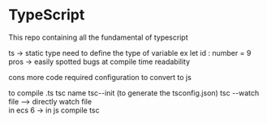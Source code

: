 # TypeScript
This repo containing all the fundamental of typescript 


ts -> static type need to define the type of variable 
ex let id : number = 9
pros -> easily spotted bugs at compile time 
readability 

cons more code 
required configuration to convert to js 


to compile 
.ts
tsc name
tsc--init (to generate the tsconfig.json)
tsc --watch file --> directly watch file  
in ecs 6 -> in js compile tsc 
